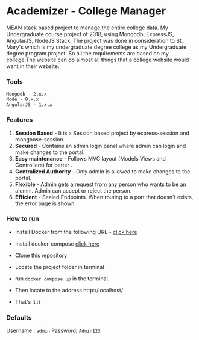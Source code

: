 # Academizer - College Manager

MEAN stack based project to manage the entire college data. My Undergraduate course project of 2018, using Mongodb, ExpressJS, AngularJS, NodeJS Stack. The project was done in consideration to St. Mary's which is my undergraduate degree college as my Undergraduate degree program project. So all the requirements are based on my college.The website can do almost all things that a college website would want in their website.

### Tools

```
Mongodb - 2.x.x
Node - 8.x.x
AngularJS - 1.x.x
```

### Features

1. **Session Based** - It is a Session based project by express-session and mongoose-session.
2. **Secured** - Contains an admin login panel where admin can login and make changes to the portal.
3. **Easy maintenance** - Follows MVC layout (Models Views and Controllers) for better .
4. **Centralized Authority** - Only admin is allowed to make changes to the portal.
5. **Flexible** - Admin gets a request from any person who wants to be an alumni. Admin can accept or reject the person.
6. **Efficient** - Sealed Endpoints. When routing to a port that doesn't exists, the error page is shown.

### How to run

- Install Docker from the following URL - [click here](https://www.docker.com/products/docker-desktop)

- Install docker-compose [click here](https://docs.docker.com/compose/install/#install-compose)

- Clone this repository

- Locate the project folder in terminal

- run `docker compose up` in the terminal.

- Then locate to the address http://localhost/

- That's it :)

### Defaults

Username : `admin`
Password; `Admin123`

